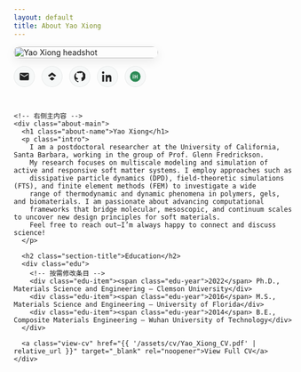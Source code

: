 ```yaml
---
layout: default
title: About Yao Xiong
---
```


<style>
  :root{
    --accent: seagreen;              /* 主题色：与你之前想要的 seagreen 一致 */
    --text: #222;
    --muted: #666;
    --bg-soft: #f6f8f8;
  }
  .about-wrap{
    display:flex; gap:28px; align-items:flex-start;
    margin: 0 0 2.5rem 0;
    flex-wrap:wrap;                   /* 移动端自动换行 */
  }
  .about-photo{
    width:260px; max-width:100%;
  }
  .about-photo img{
    width:100%; height:auto; display:block;
    border-radius:14px;
    box-shadow:0 6px 18px rgba(0,0,0,.08);
  }
  .social-row{
    margin-top:14px; display:flex; gap:12px; flex-wrap:wrap;
  }
  .social-btn{
    width:38px; height:38px; border-radius:50%;
    display:grid; place-items:center; background:var(--bg-soft);
    box-shadow: inset 0 0 0 1px rgba(0,0,0,.06);
    transition:transform .12s ease, box-shadow .2s ease, background .2s ease;
  }
  .social-btn:hover{ transform:translateY(-1px); box-shadow:0 6px 14px rgba(0,0,0,.10); background:#fff; }
  .social-btn svg{ width:20px; height:20px; fill:var(--text); }
  .social-btn.orcid svg circle{ fill: var(--accent); }
  .social-btn.orcid svg path{ fill:#fff; }
  .about-main{ flex:1 1 420px; min-width:320px; }
  .about-name{ font-size:1.8rem; font-weight:700; margin:.25rem 0 0.75rem; }
  .intro{ font-size:0.8rem; line-height:1.0; color:var(--text); max-width:72ch; }
  .section-title{ font-size:1.1rem; letter-spacing:.02em; margin:1.75rem 0 .75rem; font-weight:700; }

  /* 教育时间轴 */
  .edu{
    position:relative; padding-left:26px;
  }
  .edu::before{
    content:""; position:absolute; left:8px; top:6px; bottom:6px; width:2px; background:rgba(46,139,87,.25);
  }
  .edu-item{ position:relative; margin: .6rem 0 .6rem; color:var(--text); }
  .edu-item::before{
    content:""; position:absolute; left:-18px; top:.45rem;
    width:10px; height:10px; border-radius:50%; background:var(--accent);
    box-shadow: 0 0 0 3px rgba(46,139,87,.15);
  }
  .edu-year{ font-weight:700; margin-right:.4rem; }
  .view-cv{
    display:inline-block; margin-top: .75rem; text-decoration:none; font-weight:600;
    color:var(--accent); border-bottom:2px solid transparent;
  }
  .view-cv:hover{ border-color:var(--accent); }
</style>

<div class="post">
  <div class="about-wrap">
    <!-- 左侧头像 + 社交 -->
    <div class="about-photo">
      <img src="{{ '/assets/img/Yao Xiong_headshot_Transp.jpg' | relative_url }}" alt="Yao Xiong headshot">
      <div class="social-row">
        <!-- 邮件 -->
        <a class="social-btn" href="mailto:yao@example.edu" aria-label="Email">
          <svg viewBox="0 0 24 24" aria-hidden="true"><path d="M20 4H4a2 2 0 0 0-2 2v12c0 1.1.9 2 2 2h16a2 2 0 0 0 2-2V6c0-1.1-.9-2-2-2Zm0 4-8 5L4 8V6l8 5 8-5v2Z"/></svg>
        </a>
        <!-- Google Scholar -->
        <a class="social-btn" href="https://scholar.google.com/citations?user=YOUR_ID" target="_blank" rel="noopener" aria-label="Google Scholar">
          <svg viewBox="0 0 24 24" aria-hidden="true"><path d="m12 3 9 7-3.5 2.7L12 8.5 6.5 12.7 3 10l9-7Zm0 9.7 5.5 4-5.5 4-5.5-4 5.5-4Z"/></svg>
        </a>
        <!-- GitHub -->
        <a class="social-btn" href="https://github.com/yaoxiong-p" target="_blank" rel="noopener" aria-label="GitHub">
          <svg viewBox="0 0 24 24" aria-hidden="true"><path d="M12 .5A12 12 0 0 0 0 12.7c0 5.4 3.4 9.9 8.2 11.5.6.1.8-.3.8-.6v-2c-3.3.7-4-1.6-4-1.6-.5-1.3-1.2-1.6-1.2-1.6-1-.7.1-.7.1-.7 1.1.1 1.7 1.1 1.7 1.1 1 .1 1.7-.7 1.9-1a3.1 3.1 0 0 1 .9-1.8C5.2 14.7 3.2 13.8 3.2 10a4.7 4.7 0 0 1 1.3-3.3 4.4 4.4 0 0 1 .1-3.3s1-.3 3.4 1.3a11.8 11.8 0 0 1 6.2 0c2.3-1.6 3.3-1.3 3.3-1.3.5 1 .5 2.3.1 3.3a4.7 4.7 0 0 1 1.3 3.3c0 3.8-2 4.7-4 5a3.4 3.4 0 0 1 1 2.6v3.8c0 .3.2.7.9.6 4.8-1.6 8.2-6.1 8.2-11.5A12 12 0 0 0 12 .5Z"/></svg>
        </a>
        <!-- LinkedIn -->
        <a class="social-btn" href="https://www.linkedin.com/in/YOUR_ID" target="_blank" rel="noopener" aria-label="LinkedIn">
          <svg viewBox="0 0 24 24" aria-hidden="true"><path d="M4.98 3.5C4.98 4.88 3.86 6 2.5 6S0 4.88 0 3.5 1.12 1 2.5 1s2.48 1.12 2.48 2.5ZM.5 8.5h4V23h-4V8.5Zm7 0h3.8v2h.1c.5-1 1.9-2.2 3.9-2.2 4.2 0 5 2.7 5 6.3V23h-4v-5.9c0-1.4 0-3.2-2-3.2s-2.3 1.5-2.3 3.1V23h-4V8.5Z"/></svg>
        </a>
        <!-- ORCID（绿色圆底 + 白色“iD”） -->
        <a class="social-btn orcid" href="https://orcid.org/0000-0000-0000-0000" target="_blank" rel="noopener" aria-label="ORCID">
          <svg viewBox="0 0 100 100" aria-hidden="true">
            <circle cx="50" cy="50" r="48"/>
            <path d="M34.8 68.5V41.5h-6.3v27h6.3Zm-3.1-29.9a3.7 3.7 0 1 0 0-7.4 3.7 3.7 0 0 0 0 7.4ZM44 68.5V34.1h6.2v13.1h12.4V34.1h6.2v34.4h-6.2V52.8H50.2v15.7H44Z"/>
          </svg>
        </a>
      </div>
    </div>

    <!-- 右侧主内容 -->
    <div class="about-main">
      <h1 class="about-name">Yao Xiong</h1>
      <p class="intro">
        I am a postdoctoral researcher at the University of California, Santa Barbara, working in the group of Prof. Glenn Fredrickson. 
        My research focuses on multiscale modeling and simulation of active and responsive soft matter systems. I employ approaches such as
        dissipative particle dynamics (DPD), field-theoretic simulations (FTS), and finite element methods (FEM) to investigate a wide
        range of thermodynamic and dynamic phenomena in polymers, gels, and biomaterials. I am passionate about advancing computational
        frameworks that bridge molecular, mesoscopic, and continuum scales to uncover new design principles for soft materials.
        Feel free to reach out—I’m always happy to connect and discuss science!
      </p>

      <h2 class="section-title">Education</h2>
      <div class="edu">
        <!-- 按需修改条目 -->
        <div class="edu-item"><span class="edu-year">2022</span> Ph.D., Materials Science and Engineering — Clemson University</div>
        <div class="edu-item"><span class="edu-year">2016</span> M.S., Materials Science and Engineering — University of Florida</div>
        <div class="edu-item"><span class="edu-year">2014</span> B.E., Composite Materials Engineering — Wuhan University of Technology</div>
      </div>

      <a class="view-cv" href="{{ '/assets/cv/Yao_Xiong_CV.pdf' | relative_url }}" target="_blank" rel="noopener">View Full CV</a>
    </div>
  </div>
</div>
